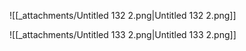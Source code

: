 ![[_attachments/Untitled 132 2.png|Untitled 132 2.png]]

![[_attachments/Untitled 133 2.png|Untitled 133 2.png]]